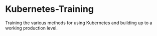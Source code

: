 # Kubernetes-Training
Training the various methods for using Kubernetes and building up to a working production level.
